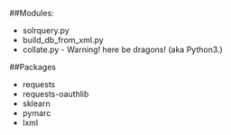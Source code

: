 

##Modules:
* solrquery.py
* build_db_from_xml.py
* collate.py - Warning! here be dragons! (aka Python3.)


##Packages

* requests
* requests-oauthlib
* sklearn
* pymarc
* lxml